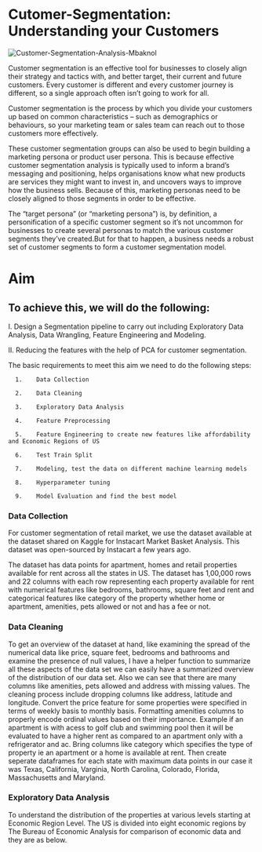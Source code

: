 # Cutomer-Segmentation: Understanding your Customers

    
![Customer-Segmentation-Analysis-Mbaknol](https://github.com/ranjeetha-virdi/cutomer-segmentation/assets/81987445/df1b3112-d1d3-4d51-99f0-9151d0910ee3)




Customer segmentation is an effective tool for businesses to closely align their strategy and tactics with, and better target, their current and future customers. 
Every customer is different and every customer journey is different, so a single approach often isn’t going to work for all.

Customer segmentation is the process by which you divide your customers up based on common characteristics – such as demographics or behaviours, so your 
marketing team or sales team can reach out to those customers more effectively.

These customer segmentation groups can also be used to begin building a marketing persona or product user persona. This is because effective customer segmentation analysis 
is typically used to inform a brand’s messaging and positioning, helps organisations know what new products are services they might want to invest in, and uncovers ways to 
improve how the business sells. Because of this, marketing personas need to be closely aligned to those segments in order to be effective.

The “target persona” (or “marketing persona”) is, by definition, a personification of a specific customer segment so it’s not uncommon for businesses to create several personas 
to match the various customer segments they’ve created.But for that to happen, a business needs a robust set of customer segments to form a customer segmentation model. 

# Aim

## To achieve this, we will do the following:

   I. Design a Segmentation pipeline to carry out including Exploratory Data Analysis, Data Wrangling, Feature Engineering and Modeling.
   
   
   II. Reducing the features with the help of PCA for customer segmentation.
   
   
   The basic requirements to meet this aim we need to do the following steps: 
      
      1.	Data Collection
      
      2.	Data Cleaning
      
      3.	Exploratory Data Analysis
     
      4.	Feature Preprocessing
      
      5.	Feature Engineering to create new features like affordability and Economic Regions of US
      
      6.	Test Train Split
     
      7.	Modeling, test the data on different machine learning models 
      
      8.	Hyperparameter tuning
      
      9.	Model Evaluation and find the best model 

### Data Collection

For customer segmentation of retail market, we use the dataset available at the dataset shared on Kaggle for Instacart Market Basket Analysis.
This dataset was open-sourced by Instacart a few years ago.




The dataset has data points for apartment, homes and retail properties available for rent across all the states in US. The dataset 
has 1,00,000 rows and 22 columns with each row representing each property available for rent with numerical features like bedrooms, 
bathrooms, square feet and rent and categorical features like category of the property whether home or apartment, amenities, pets 
allowed or not and has a fee or not.

### Data Cleaning 

To get an overview of the dataset at hand, like examining the spread of the numerical data like price, square feet, bedrooms and bathrooms
and examine the presence of null values, I have a helper function to summarize all these aspects of the data set we can easily have a 
summarized overview of the distribution of our data set. Also we can see that there are many columns like amenities, pets allowed and 
address with missing values. 
The cleaning process include dropping columns like address, latitude and longitude. 
Convert the price feature for some properties were specified in terms of weekly basis to monthly basis. Formatting amenities columns to properly 
encode ordinal values based on their importance. Example if an apartment is with acess to golf club and swimming pool then it will be evaluated to
have a higher rent as compared to an apartment only with a refrigerator and ac. Bring columns like category which specifies the type of property ie 
an apartment or a home is available at rent. Then create seperate dataframes for each state with maximum data points in our case it was Texas, California, 
Varginia, North Carolina, Colorado, Florida, Massachusetts and Maryland.

### Exploratory Data Analysis

To understand the distribution of the properties at various levels starting at Economic Region Level. The US is divided into eight economic regions by 
The Bureau of Economic Analysis for comparison of economic data and they are as below.

